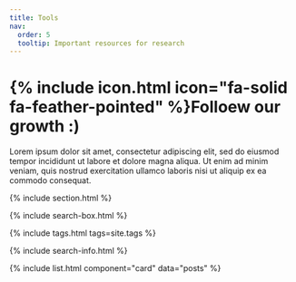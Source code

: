 ```yaml
---
title: Tools
nav:
  order: 5
  tooltip: Important resources for research
---
```


# {% include icon.html icon="fa-solid fa-feather-pointed" %}Folloew our growth :)

Lorem ipsum dolor sit amet, consectetur adipiscing elit, sed do eiusmod tempor incididunt ut labore et dolore magna aliqua.
Ut enim ad minim veniam, quis nostrud exercitation ullamco laboris nisi ut aliquip ex ea commodo consequat.

{% include section.html %}

{% include search-box.html %}

{% include tags.html tags=site.tags %}

{% include search-info.html %}

{% include list.html component="card" data="posts" %}


